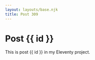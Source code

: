 ```yaml
---
layout: layouts/base.njk
title: Post 309
---
```


# Post {{ id }}

This is post {{ id }} in my Eleventy project.
